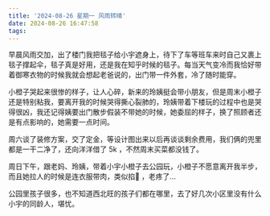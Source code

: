 ```yaml
---
title: '2024-08-26 星期一 风雨转晴'
date: 2024-08-26 16:47:58
tags:
---
```


早晨风雨交加，出了楼门我把毯子给小宇遮身上，待下了车等班车来时自己又裹上毯子撑起伞，毯子真是好用，还是我在知乎时候的毯子。每当天气变冷而我恰好带着御寒衣物的时候我就会想起老爸说的，出门带一件外套，冷了随时能穿。

小橙子哭起来很惨的样子，让人心碎，新来的玲姨挺会带小朋友，但是周末小橙子还是特别粘我，要离开我的时候哭得撕心裂肺的，玲姨带着下楼玩的过程中也是哭得很凶，我还记得姨要出门散步假装不带她的时候，她委屈的样子，换了照顾者还是有点影响的，她需要一点时间。

周六谈了装修方案，交了定金，等设计图出来以后再谈谈剩余费用，我们俩的兜里都是一干二净了，还向洋洋借了 5k ，不然周末买菜都没钱了。

周日下午，跟老妈、玲姨，带着小宇小橙子去公园玩，小橙子不愿意离开我半步，而且她拉人的时候是连衣服带肉，类似掐🤏 ，老疼了...

公园里孩子很多，也不知道西北旺的孩子们都在哪里，去了好几次小区里没有什么小宇的同龄人，堪忧。



